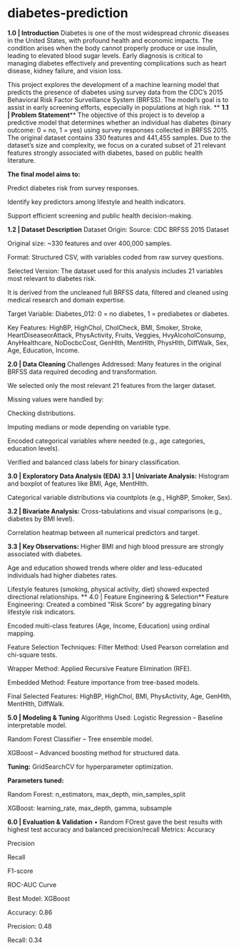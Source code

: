 # diabetes-prediction
**1.0 | Introduction**
Diabetes is one of the most widespread chronic diseases in the United States, with profound health and economic impacts. The condition arises when the body cannot properly produce or use insulin, leading to elevated blood sugar levels. Early diagnosis is critical to managing diabetes effectively and preventing complications such as heart disease, kidney failure, and vision loss.

This project explores the development of a machine learning model that predicts the presence of diabetes using survey data from the CDC’s 2015 Behavioral Risk Factor Surveillance System (BRFSS). The model’s goal is to assist in early screening efforts, especially in populations at high risk.
**
**1.1 | Problem Statement****
The objective of this project is to develop a predictive model that determines whether an individual has diabetes (binary outcome: 0 = no, 1 = yes) using survey responses collected in BRFSS 2015. The original dataset contains 330 features and 441,455 samples. Due to the dataset’s size and complexity, we focus on a curated subset of 21 relevant features strongly associated with diabetes, based on public health literature.

**The final model aims to:**

Predict diabetes risk from survey responses.

Identify key predictors among lifestyle and health indicators.

Support efficient screening and public health decision-making.

**1.2 | Dataset Description**
Dataset Origin:
Source: CDC BRFSS 2015 Dataset

Original size: ~330 features and over 400,000 samples.

Format: Structured CSV, with variables coded from raw survey questions.

Selected Version:
The dataset used for this analysis includes 21 variables most relevant to diabetes risk.

It is derived from the uncleaned full BRFSS data, filtered and cleaned using medical research and domain expertise.

Target Variable:
Diabetes_012: 0 = no diabetes, 1 = prediabetes or diabetes.

Key Features:
HighBP, HighChol, CholCheck, BMI, Smoker, Stroke, HeartDiseaseorAttack, PhysActivity, Fruits, Veggies, HvyAlcoholConsump, AnyHealthcare, NoDocbcCost, GenHlth, MentHlth, PhysHlth, DiffWalk, Sex, Age, Education, Income.

**2.0 | Data Cleaning**
Challenges Addressed:
Many features in the original BRFSS data required decoding and transformation.

We selected only the most relevant 21 features from the larger dataset.

Missing values were handled by:

Checking distributions.

Imputing medians or mode depending on variable type.

Encoded categorical variables where needed (e.g., age categories, education levels).

Verified and balanced class labels for binary classification.

**3.0 | Exploratory Data Analysis (EDA)**
**3.1 | Univariate Analysis:**
Histogram and boxplot of features like BMI, Age, MentHlth.

Categorical variable distributions via countplots (e.g., HighBP, Smoker, Sex).

**3.2 | Bivariate Analysis:**
Cross-tabulations and visual comparisons (e.g., diabetes by BMI level).

Correlation heatmap between all numerical predictors and target.

**3.3 | Key Observations:**
Higher BMI and high blood pressure are strongly associated with diabetes.

Age and education showed trends where older and less-educated individuals had higher diabetes rates.

Lifestyle features (smoking, physical activity, diet) showed expected directional relationships.
**
4.0 | Feature Engineering & Selection**
Feature Engineering:
Created a combined "Risk Score" by aggregating binary lifestyle risk indicators.

Encoded multi-class features (Age, Income, Education) using ordinal mapping.

Feature Selection Techniques:
Filter Method: Used Pearson correlation and chi-square tests.

Wrapper Method: Applied Recursive Feature Elimination (RFE).

Embedded Method: Feature importance from tree-based models.

Final Selected Features:
HighBP, HighChol, BMI, PhysActivity, Age, GenHlth, MentHlth, DiffWalk.

**5.0 | Modeling & Tuning**
Algorithms Used:
Logistic Regression – Baseline interpretable model.

Random Forest Classifier – Tree ensemble model.

XGBoost – Advanced boosting method for structured data.

**Tuning:**
GridSearchCV for hyperparameter optimization.

**Parameters tuned:**

Random Forest: n_estimators, max_depth, min_samples_split

XGBoost: learning_rate, max_depth, gamma, subsample

**6.0 | Evaluation & Validation**
•	Random FOrest gave the best results with highest test accuracy and balanced precision/recall
Metrics:
Accuracy

Precision

Recall

F1-score

ROC-AUC Curve

Best Model:
XGBoost

Accuracy: 0.86

Precision: 0.48

Recall: 0.34


